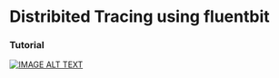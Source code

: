 # Distribited Tracing using fluentbit


### Tutorial
[![IMAGE ALT TEXT](http://img.youtube.com/vi/33VEu9Kqvno/0.jpg)](http://www.youtube.com/watch?v=33VEu9Kqvno "Logging in Kubernetes | Fluent Bit | Observability")